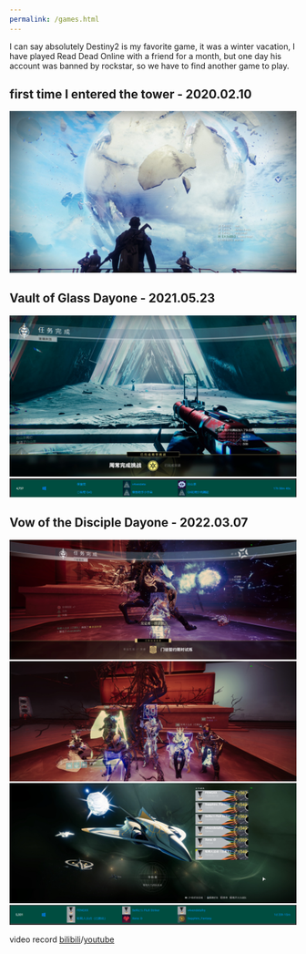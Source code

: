 ```yaml
---
permalink: /games.html
---
```


I can say absolutely Destiny2 is my favorite game, it was a winter vacation, I have played Read Dead Online with a friend for a month, but one day his account was banned by rockstar, so we have to find another game to play. 

## first time I entered the tower - 2020.02.10



![](figs/tower.jpg)


## Vault of Glass Dayone - 2021.05.23

![](figs/vog/vog4.jpg)
![](figs/vog/rank1.png)

## Vow of the Disciple Dayone - 2022.03.07

![](figs/vod/defeat.jpg)
![](figs/vod/screenshot.jpg)    
![](figs/vod/emblem.jpg)
![](figs/vod/rank.png)

video record [bilibili](https://www.bilibili.com/video/BV1ma411h7cJ/)/[youtube](https://www.youtube.com/watch?v=7Ze6v1N4ldA&t=7s)
